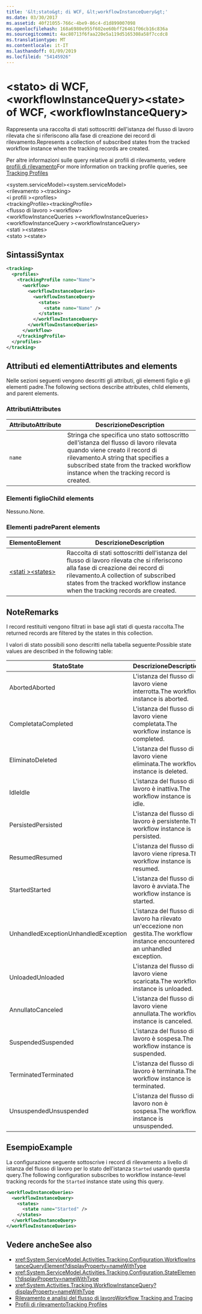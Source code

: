 ```yaml
---
title: '&lt;stato&gt; di WCF, &lt;workflowInstanceQuery&gt;'
ms.date: 03/30/2017
ms.assetid: 40f21055-766c-4be9-86c4-d1d899007098
ms.openlocfilehash: 168a6980e955f602ee60bff26461f06cb16c836a
ms.sourcegitcommit: 4ac80713f6faa220e5a119d5165308a58f7ccdc8
ms.translationtype: MT
ms.contentlocale: it-IT
ms.lasthandoff: 01/09/2019
ms.locfileid: "54145926"
---
```

# <a name="ltstategt-of-wcf-ltworkflowinstancequerygt"></a><span data-ttu-id="11853-102">&lt;stato&gt; di WCF, &lt;workflowInstanceQuery&gt;</span><span class="sxs-lookup"><span data-stu-id="11853-102">&lt;state&gt; of WCF, &lt;workflowInstanceQuery&gt;</span></span>
<span data-ttu-id="11853-103">Rappresenta una raccolta di stati sottoscritti dell'istanza del flusso di lavoro rilevata che si riferiscono alla fase di creazione dei record di rilevamento.</span><span class="sxs-lookup"><span data-stu-id="11853-103">Represents a collection of subscribed states from the tracked workflow instance when the tracking records are created.</span></span>  
  
 <span data-ttu-id="11853-104">Per altre informazioni sulle query relative ai profili di rilevamento, vedere [profili di rilevamento](../../../../../docs/framework/windows-workflow-foundation/tracking-profiles.md)</span><span class="sxs-lookup"><span data-stu-id="11853-104">For more information on tracking profile queries, see [Tracking Profiles](../../../../../docs/framework/windows-workflow-foundation/tracking-profiles.md)</span></span>  
  
<span data-ttu-id="11853-105">\<system.serviceModel></span><span class="sxs-lookup"><span data-stu-id="11853-105">\<system.serviceModel></span></span>  
<span data-ttu-id="11853-106">\<rilevamento ></span><span class="sxs-lookup"><span data-stu-id="11853-106">\<tracking></span></span>  
<span data-ttu-id="11853-107">\<i profili ></span><span class="sxs-lookup"><span data-stu-id="11853-107">\<profiles></span></span>  
<span data-ttu-id="11853-108">\<trackingProfile></span><span class="sxs-lookup"><span data-stu-id="11853-108">\<trackingProfile></span></span>  
<span data-ttu-id="11853-109">\<flusso di lavoro ></span><span class="sxs-lookup"><span data-stu-id="11853-109">\<workflow></span></span>  
<span data-ttu-id="11853-110">\<workflowInstanceQueries ></span><span class="sxs-lookup"><span data-stu-id="11853-110">\<workflowInstanceQueries></span></span>  
<span data-ttu-id="11853-111">\<workflowInstanceQuery ></span><span class="sxs-lookup"><span data-stu-id="11853-111">\<workflowInstanceQuery></span></span>  
<span data-ttu-id="11853-112">\<stati ></span><span class="sxs-lookup"><span data-stu-id="11853-112">\<states></span></span>  
<span data-ttu-id="11853-113">\<stato ></span><span class="sxs-lookup"><span data-stu-id="11853-113">\<state></span></span>  
  
## <a name="syntax"></a><span data-ttu-id="11853-114">Sintassi</span><span class="sxs-lookup"><span data-stu-id="11853-114">Syntax</span></span>  
  
```xml  
<tracking>
  <profiles>
    <trackingProfile name="Name">
      <workflow>
        <workflowInstanceQueries>
          <workflowInstanceQuery>
            <states>
              <state name="Name" />
            </states>
          </workflowInstanceQuery>
        </workflowInstanceQueries>
      </workflow>
    </trackingProfile>
  </profiles>
</tracking>
```  
  
## <a name="attributes-and-elements"></a><span data-ttu-id="11853-115">Attributi ed elementi</span><span class="sxs-lookup"><span data-stu-id="11853-115">Attributes and elements</span></span>

<span data-ttu-id="11853-116">Nelle sezioni seguenti vengono descritti gli attributi, gli elementi figlio e gli elementi padre.</span><span class="sxs-lookup"><span data-stu-id="11853-116">The following sections describe attributes, child elements, and parent elements.</span></span>
  
### <a name="attributes"></a><span data-ttu-id="11853-117">Attributi</span><span class="sxs-lookup"><span data-stu-id="11853-117">Attributes</span></span>

|<span data-ttu-id="11853-118">Attributo</span><span class="sxs-lookup"><span data-stu-id="11853-118">Attribute</span></span>|<span data-ttu-id="11853-119">Descrizione</span><span class="sxs-lookup"><span data-stu-id="11853-119">Description</span></span>|  
|---------------|-----------------|  
|`name`|<span data-ttu-id="11853-120">Stringa che specifica uno stato sottoscritto dell'istanza del flusso di lavoro rilevata quando viene creato il record di rilevamento.</span><span class="sxs-lookup"><span data-stu-id="11853-120">A string that specifies a subscribed state from the tracked workflow instance when the tracking record is created.</span></span>|  
  
### <a name="child-elements"></a><span data-ttu-id="11853-121">Elementi figlio</span><span class="sxs-lookup"><span data-stu-id="11853-121">Child elements</span></span>

<span data-ttu-id="11853-122">Nessuno.</span><span class="sxs-lookup"><span data-stu-id="11853-122">None.</span></span>

### <a name="parent-elements"></a><span data-ttu-id="11853-123">Elementi padre</span><span class="sxs-lookup"><span data-stu-id="11853-123">Parent elements</span></span>

|<span data-ttu-id="11853-124">Elemento</span><span class="sxs-lookup"><span data-stu-id="11853-124">Element</span></span>|<span data-ttu-id="11853-125">Descrizione</span><span class="sxs-lookup"><span data-stu-id="11853-125">Description</span></span>|  
|-------------|-----------------|  
|[<span data-ttu-id="11853-126">\<stati ></span><span class="sxs-lookup"><span data-stu-id="11853-126">\<states></span></span>](states-of-wcf-workflowinstancequery.md)|<span data-ttu-id="11853-127">Raccolta di stati sottoscritti dell'istanza del flusso di lavoro rilevata che si riferiscono alla fase di creazione dei record di rilevamento.</span><span class="sxs-lookup"><span data-stu-id="11853-127">A collection of subscribed states from the tracked workflow instance when the tracking records are created.</span></span>|  
  
## <a name="remarks"></a><span data-ttu-id="11853-128">Note</span><span class="sxs-lookup"><span data-stu-id="11853-128">Remarks</span></span>  

<span data-ttu-id="11853-129">I record restituiti vengono filtrati in base agli stati di questa raccolta.</span><span class="sxs-lookup"><span data-stu-id="11853-129">The returned records are filtered by the states in this collection.</span></span>  
  
<span data-ttu-id="11853-130">I valori di stato possibili sono descritti nella tabella seguente:</span><span class="sxs-lookup"><span data-stu-id="11853-130">Possible state values are described in the following table:</span></span>
  
|<span data-ttu-id="11853-131">Stato</span><span class="sxs-lookup"><span data-stu-id="11853-131">State</span></span>|<span data-ttu-id="11853-132">Descrizione</span><span class="sxs-lookup"><span data-stu-id="11853-132">Description</span></span>|  
|-----------|-----------------|  
|<span data-ttu-id="11853-133">Aborted</span><span class="sxs-lookup"><span data-stu-id="11853-133">Aborted</span></span>|<span data-ttu-id="11853-134">L'istanza del flusso di lavoro viene interrotta.</span><span class="sxs-lookup"><span data-stu-id="11853-134">The workflow instance is aborted.</span></span>|  
|<span data-ttu-id="11853-135">Completata</span><span class="sxs-lookup"><span data-stu-id="11853-135">Completed</span></span>|<span data-ttu-id="11853-136">L'istanza del flusso di lavoro viene completata.</span><span class="sxs-lookup"><span data-stu-id="11853-136">The workflow instance is completed.</span></span>|  
|<span data-ttu-id="11853-137">Eliminato</span><span class="sxs-lookup"><span data-stu-id="11853-137">Deleted</span></span>|<span data-ttu-id="11853-138">L'istanza del flusso di lavoro viene eliminata.</span><span class="sxs-lookup"><span data-stu-id="11853-138">The workflow instance is deleted.</span></span>|  
|<span data-ttu-id="11853-139">Idle</span><span class="sxs-lookup"><span data-stu-id="11853-139">Idle</span></span>|<span data-ttu-id="11853-140">L'istanza del flusso di lavoro è inattiva.</span><span class="sxs-lookup"><span data-stu-id="11853-140">The workflow instance is idle.</span></span>|  
|<span data-ttu-id="11853-141">Persisted</span><span class="sxs-lookup"><span data-stu-id="11853-141">Persisted</span></span>|<span data-ttu-id="11853-142">L'istanza del flusso di lavoro è persistente.</span><span class="sxs-lookup"><span data-stu-id="11853-142">The workflow instance is persisted.</span></span>|  
|<span data-ttu-id="11853-143">Resumed</span><span class="sxs-lookup"><span data-stu-id="11853-143">Resumed</span></span>|<span data-ttu-id="11853-144">L'istanza del flusso di lavoro viene ripresa.</span><span class="sxs-lookup"><span data-stu-id="11853-144">The workflow instance is resumed.</span></span>|  
|<span data-ttu-id="11853-145">Started</span><span class="sxs-lookup"><span data-stu-id="11853-145">Started</span></span>|<span data-ttu-id="11853-146">L'istanza del flusso di lavoro è avviata.</span><span class="sxs-lookup"><span data-stu-id="11853-146">The workflow instance is started.</span></span>|  
|<span data-ttu-id="11853-147">UnhandledException</span><span class="sxs-lookup"><span data-stu-id="11853-147">UnhandledException</span></span>|<span data-ttu-id="11853-148">L'istanza del flusso di lavoro ha rilevato un'eccezione non gestita.</span><span class="sxs-lookup"><span data-stu-id="11853-148">The workflow instance encountered an unhandled exception.</span></span>|  
|<span data-ttu-id="11853-149">Unloaded</span><span class="sxs-lookup"><span data-stu-id="11853-149">Unloaded</span></span>|<span data-ttu-id="11853-150">L'istanza del flusso di lavoro viene scaricata.</span><span class="sxs-lookup"><span data-stu-id="11853-150">The workflow instance is unloaded.</span></span>|  
|<span data-ttu-id="11853-151">Annullato</span><span class="sxs-lookup"><span data-stu-id="11853-151">Canceled</span></span>|<span data-ttu-id="11853-152">L'istanza del flusso di lavoro viene annullata.</span><span class="sxs-lookup"><span data-stu-id="11853-152">The workflow instance is canceled.</span></span>|  
|<span data-ttu-id="11853-153">Suspended</span><span class="sxs-lookup"><span data-stu-id="11853-153">Suspended</span></span>|<span data-ttu-id="11853-154">L'istanza del flusso di lavoro è sospesa.</span><span class="sxs-lookup"><span data-stu-id="11853-154">The workflow instance is suspended.</span></span>|  
|<span data-ttu-id="11853-155">Terminated</span><span class="sxs-lookup"><span data-stu-id="11853-155">Terminated</span></span>|<span data-ttu-id="11853-156">L'istanza del flusso di lavoro è terminata.</span><span class="sxs-lookup"><span data-stu-id="11853-156">The workflow instance is terminated.</span></span>|  
|<span data-ttu-id="11853-157">Unsuspended</span><span class="sxs-lookup"><span data-stu-id="11853-157">Unsuspended</span></span>|<span data-ttu-id="11853-158">L'istanza del flusso di lavoro non è sospesa.</span><span class="sxs-lookup"><span data-stu-id="11853-158">The workflow instance is unsuspended.</span></span>|  
  
## <a name="example"></a><span data-ttu-id="11853-159">Esempio</span><span class="sxs-lookup"><span data-stu-id="11853-159">Example</span></span>

<span data-ttu-id="11853-160">La configurazione seguente sottoscrive i record di rilevamento a livello di istanza del flusso di lavoro per lo stato dell'istanza `Started` usando questa query.</span><span class="sxs-lookup"><span data-stu-id="11853-160">The following configuration subscribes to workflow instance-level tracking records for the `Started` instance state using this query.</span></span>  
  
```xml  
<workflowInstanceQueries>
  <workflowInstanceQuery>
    <states>
      <state name="Started" />
    </states>
  </workflowInstanceQuery>
</workflowInstanceQueries>
```  
  
## <a name="see-also"></a><span data-ttu-id="11853-161">Vedere anche</span><span class="sxs-lookup"><span data-stu-id="11853-161">See also</span></span>

- <xref:System.ServiceModel.Activities.Tracking.Configuration.WorkflowInstanceQueryElement?displayProperty=nameWithType>
- <xref:System.ServiceModel.Activities.Tracking.Configuration.StateElement?displayProperty=nameWithType>
- <xref:System.Activities.Tracking.WorkflowInstanceQuery?displayProperty=nameWithType>
- [<span data-ttu-id="11853-162">Rilevamento e analisi del flusso di lavoro</span><span class="sxs-lookup"><span data-stu-id="11853-162">Workflow Tracking and Tracing</span></span>](../../../../../docs/framework/windows-workflow-foundation/workflow-tracking-and-tracing.md)
- [<span data-ttu-id="11853-163">Profili di rilevamento</span><span class="sxs-lookup"><span data-stu-id="11853-163">Tracking Profiles</span></span>](../../../../../docs/framework/windows-workflow-foundation/tracking-profiles.md)
